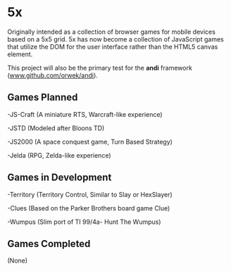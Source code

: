 5x
==

Originally intended as a collection of browser games for mobile devices based on a 5x5 grid. 5x has now become a collection of JavaScript games that utilize the DOM for the user interface rather than the HTML5 canvas element.

This project will also be the primary test for the **andi** framework (www.github.com/orwek/andi).


Games Planned
--

-JS-Craft (A miniature RTS, Warcraft-like experience)

-JSTD (Modeled after Bloons TD)

-JS2000 (A space conquest game, Turn Based Strategy)

-Jelda (RPG, Zelda-like experience)






Games in Development
--

-Territory (Territory Control, Similar to Slay or HexSlayer)

-Clues (Based on the Parker Brothers board game Clue)

-Wumpus (Slim port of TI 99/4a- Hunt The Wumpus)


Games Completed
--

(None)

